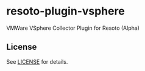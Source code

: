 # resoto-plugin-vsphere
VMWare VSphere Collector Plugin for Resoto (Alpha)

## License
See [LICENSE](../../LICENSE) for details.
